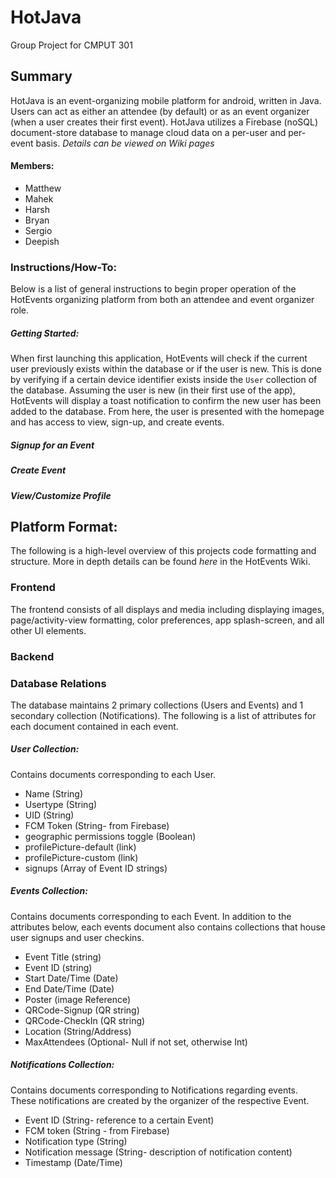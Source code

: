 # HotJava
Group Project for CMPUT 301

## Summary
HotJava is an event-organizing mobile platform for android, written in Java. Users can act as either an attendee (by default) or as an event organizer (when a user creates their first event). HotJava utilizes a Firebase (noSQL) document-store database to manage cloud data on a per-user and per-event basis. *Details can be viewed on Wiki pages*

#### Members:
- Matthew
- Mahek
- Harsh
- Bryan
- Sergio
- Deepish

### Instructions/How-To:
Below is a list of general instructions to begin proper operation of the HotEvents organizing platform from both an attendee and event organizer role.
##### Getting Started:
When first launching this application, HotEvents will check if the current user previously exists within the database or if the user is new. This is done by verifying if a certain device identifier exists inside the `User` collection of the database. Assuming the user is new (in their first use of the app), HotEvents will display a toast notification to confirm the new user has been added to the database. From here, the user is presented with the homepage and has access to view, sign-up, and create events.
##### Signup for an Event

##### Create Event

##### View/Customize Profile

## Platform Format:
The following is a high-level overview of this projects code formatting and structure. More in depth details can be found *here* in the HotEvents Wiki.

### Frontend
The frontend consists of all displays and media including displaying images, page/activity-view formatting, color preferences, app splash-screen, and all other UI elements.

### Backend

### Database Relations
The database maintains 2 primary collections (Users and Events) and 1 secondary collection (Notifications). The following is a list of attributes for each document contained in each event.

##### User Collection:
Contains documents corresponding to each User.
- Name (String)
- Usertype (String)
- UID (String)
- FCM Token (String- from Firebase)
- geographic permissions toggle (Boolean)
- profilePicture-default (link)
- profilePicture-custom (link)
- signups (Array of Event ID strings)

##### Events Collection:
Contains documents corresponding to each Event. In addition to the attributes below, each events document also contains collections that house user signups and user checkins.
- Event Title (string)
- Event ID (string)
- Start Date/Time (Date)
- End Date/Time (Date)
- Poster (image Reference)
- QRCode-Signup (QR string)
- QRCode-CheckIn (QR string)
- Location (String/Address)
- MaxAttendees (Optional- Null if not set, otherwise Int)

##### Notifications Collection:
Contains documents corresponding to Notifications regarding events. These notifications are created by the organizer of the respective Event.
- Event ID (String- reference to a certain Event)
- FCM token (String - from Firebase)
- Notification type (String)
- Notification message (String- description of notification content)
- Timestamp (Date/Time)

